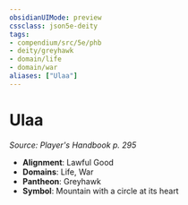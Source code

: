 ```yaml
---
obsidianUIMode: preview
cssclass: json5e-deity
tags:
- compendium/src/5e/phb
- deity/greyhawk
- domain/life
- domain/war
aliases: ["Ulaa"]
---
```

# Ulaa
*Source: Player's Handbook p. 295* 

- **Alignment**: Lawful Good
- **Domains**: Life, War
- **Pantheon**: Greyhawk
- **Symbol**: Mountain with a circle at its heart